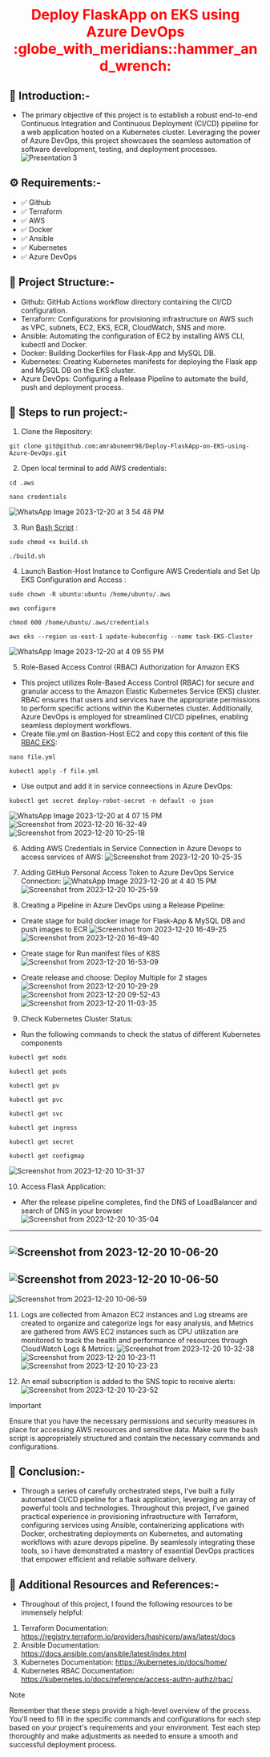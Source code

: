 <div align="center">
  <h1 style="color: red;">Deploy FlaskApp on EKS using Azure DevOps :globe_with_meridians::hammer_and_wrench:</h1>
</div>

## :star2: Introduction:-
- The primary objective of this project is to establish a robust end-to-end Continuous Integration and Continuous Deployment (CI/CD) pipeline for a web application hosted on a Kubernetes cluster. Leveraging the power of Azure DevOps, this project showcases the seamless automation of software development, testing, and deployment processes.
![Presentation 3](https://github.com/amrabunemr98/Deploy-FlaskApp-on-EKS-using-Azure-DevOps/assets/128842547/45fe5638-20fb-463c-ab0a-cb401e702146)

## :gear: Requirements:-
- :white_check_mark: Github
- :white_check_mark: Terraform
- :white_check_mark: AWS
- :white_check_mark: Docker 
- :white_check_mark: Ansible
- :white_check_mark: Kubernetes
- :white_check_mark: Azure DevOps

## :scroll: Project Structure:-
- Github: GitHub Actions workflow directory containing the CI/CD configuration.
- Terraform: Configurations for provisioning infrastructure on AWS such as VPC, subnets, EC2, EKS, ECR, CloudWatch, SNS and more.
- Ansible: Automating the configuration of EC2 by installing AWS CLI, kubectl and Docker.
- Docker: Building Dockerfiles for Flask-App and MySQL DB.
- Kubernetes: Creating Kubernetes manifests for deploying the Flask app and MySQL DB on the EKS cluster.
- Azure DevOps: Configuring a Release Pipeline to automate the build, push and deployment process.

## :diamond_shape_with_a_dot_inside: Steps to run project:-
1. Clone the Repository:
```
git clone git@github.com:amrabunemr98/Deploy-FlaskApp-on-EKS-using-Azure-DevOps.git
```
2. Open local terminal to add AWS credentials:
```
cd .aws
```
```
nano credentials
```
![WhatsApp Image 2023-12-20 at 3 54 48 PM](https://github.com/amrabunemr98/Deploy-FlaskApp-on-EKS-using-Azure-DevOps/assets/128842547/1926b45c-c077-422e-bd83-103b6c6111bd)

3. Run [Bash Script](https://github.com/amrabunemr98/Deploy-FlaskApp-on-EKS-using-Azure-DevOps/blob/main/build.sh) :
```
sudo chmod +x build.sh
```
```
./build.sh
```
4. Launch Bastion-Host Instance to Configure AWS Credentials and Set Up EKS Configuration and Access :
```
sudo chown -R ubuntu:ubuntu /home/ubuntu/.aws
```
```
aws configure
```
```
chmod 600 /home/ubuntu/.aws/credentials
```
```
aws eks --region us-east-1 update-kubeconfig --name task-EKS-Cluster
```
![WhatsApp Image 2023-12-20 at 4 09 55 PM](https://github.com/amrabunemr98/Deploy-FlaskApp-on-EKS-using-Azure-DevOps/assets/128842547/00b5afd7-fa73-4c61-b4c3-5d61d9a39796)

5. Role-Based Access Control (RBAC) Authorization for Amazon EKS
- This project utilizes Role-Based Access Control (RBAC) for secure and granular access to the Amazon Elastic Kubernetes Service (EKS) cluster. RBAC ensures that users and services have the appropriate permissions to perform specific actions within the Kubernetes cluster. Additionally, Azure DevOps is employed for streamlined CI/CD pipelines, enabling seamless deployment workflows.
- Create file.yml on Bastion-Host EC2 and copy this content of this file [RBAC EKS](https://github.com/amrabunemr98/Deploy-FlaskApp-on-EKS-using-Azure-DevOps/blob/main/Access-EKS.yml):
```
nano file.yml
``` 
```
kubectl apply -f file.yml
```
- Use output and add it in service conneections in Azure DevOps:
```
kubectl get secret deploy-robot-secret -n default -o json
```
 ![WhatsApp Image 2023-12-20 at 4 07 15 PM](https://github.com/amrabunemr98/Deploy-FlaskApp-on-EKS-using-Azure-DevOps/assets/128842547/9d43629f-6720-4a28-85cc-73b33098bdf9)
 ![Screenshot from 2023-12-20 16-32-49](https://github.com/amrabunemr98/Deploy-FlaskApp-on-EKS-using-Azure-DevOps/assets/128842547/4094f0a4-2aa8-433f-b420-42233e2dea69)
 ![Screenshot from 2023-12-20 10-25-18](https://github.com/amrabunemr98/Deploy-FlaskApp-on-EKS-using-Azure-DevOps/assets/128842547/9499d2ba-7b60-44a9-a159-de2d91f70f76)

 6. Adding AWS Credentials in Service Connection in Azure Devops to access services of AWS:
![Screenshot from 2023-12-20 10-25-35](https://github.com/amrabunemr98/Deploy-FlaskApp-on-EKS-using-Azure-DevOps/assets/128842547/e2d54cb7-c21a-4c6f-9a85-bd3d26db698a)

7. Adding GitHub Personal Access Token to Azure DevOps Service Connection:
![WhatsApp Image 2023-12-20 at 4 40 15 PM](https://github.com/amrabunemr98/Deploy-FlaskApp-on-EKS-using-Azure-DevOps/assets/128842547/15722c5d-2758-4b05-81de-9858c7db1c74)
![Screenshot from 2023-12-20 10-25-59](https://github.com/amrabunemr98/Deploy-FlaskApp-on-EKS-using-Azure-DevOps/assets/128842547/b218d708-eac2-4a9e-955c-27c1a8e09fd2)

8. Creating a Pipeline in Azure DevOps using a Release Pipeline:
- Create stage for build docker image for Flask-App & MySQL DB and push images to ECR
![Screenshot from 2023-12-20 16-49-25](https://github.com/amrabunemr98/Deploy-FlaskApp-on-EKS-using-Azure-DevOps/assets/128842547/fe6c4a43-a9e8-455f-971b-b4742ab4da01)
![Screenshot from 2023-12-20 16-49-40](https://github.com/amrabunemr98/Deploy-FlaskApp-on-EKS-using-Azure-DevOps/assets/128842547/b426e972-5815-44db-aa2e-d015cad05172)

- Create stage for Run manifest files of K8S
![Screenshot from 2023-12-20 16-53-09](https://github.com/amrabunemr98/Deploy-FlaskApp-on-EKS-using-Azure-DevOps/assets/128842547/a3ba55fa-9b69-46fa-bc64-15ebba8178b5)

- Create release and choose: Deploy Multiple for 2 stages
![Screenshot from 2023-12-20 10-29-29](https://github.com/amrabunemr98/Deploy-FlaskApp-on-EKS-using-Azure-DevOps/assets/128842547/b69170bd-370f-4895-af8e-192bd4f46a15)
![Screenshot from 2023-12-20 09-52-43](https://github.com/amrabunemr98/Deploy-FlaskApp-on-EKS-using-Azure-DevOps/assets/128842547/97698c00-712d-4c18-9201-32065d66b7fe)
![Screenshot from 2023-12-20 11-03-35](https://github.com/amrabunemr98/Deploy-FlaskApp-on-EKS-using-Azure-DevOps/assets/128842547/d2b83039-60e3-4a3d-9bfc-d0b7e4451b70)

9. Check Kubernetes Cluster Status:
- Run the following commands to check the status of different Kubernetes components
```
kubectl get nods
```
```
kubectl get pods
```
```
kubectl get pv
```
```
kubectl get pvc
```
```
kubectl get svc
```
```
kubectl get ingress
```
```
kubectl get secret
```
```
kubectl get configmap
```
![Screenshot from 2023-12-20 10-31-37](https://github.com/amrabunemr98/Deploy-FlaskApp-on-EKS-using-Azure-DevOps/assets/128842547/37f40315-1659-4f08-a130-0e9b4b134259)

10. Access Flask Application:
- After the release pipeline completes, find the DNS of LoadBalancer and search of DNS in your browser
![Screenshot from 2023-12-20 10-35-04](https://github.com/amrabunemr98/Deploy-FlaskApp-on-EKS-using-Azure-DevOps/assets/128842547/86f09575-21a6-4ff4-a955-caf3330deba7)
------------------------------------------------------------------------
![Screenshot from 2023-12-20 10-06-20](https://github.com/amrabunemr98/Deploy-FlaskApp-on-EKS-using-Azure-DevOps/assets/128842547/389e2fd5-f8fa-404c-91a7-4706d5215d02)
----------------------------------------------------
![Screenshot from 2023-12-20 10-06-50](https://github.com/amrabunemr98/Deploy-FlaskApp-on-EKS-using-Azure-DevOps/assets/128842547/f3241c5d-1b28-466c-8969-694d7f87a358)
--------------------------------------------------
![Screenshot from 2023-12-20 10-06-59](https://github.com/amrabunemr98/Deploy-FlaskApp-on-EKS-using-Azure-DevOps/assets/128842547/408fbbcc-23ad-4f26-824a-0424a2268b7a)

11. Logs are collected from Amazon EC2 instances and Log streams are created to organize and categorize logs for easy analysis, and Metrics are gathered from AWS EC2 instances such as CPU utilization are monitored to track the health and performance of resources through CloudWatch Logs & Metrics:
![Screenshot from 2023-12-20 10-32-38](https://github.com/amrabunemr98/Deploy-FlaskApp-on-EKS-using-Azure-DevOps/assets/128842547/1a2efae2-0bc6-4eb2-9ce1-b0ce2919094c)
![Screenshot from 2023-12-20 10-23-11](https://github.com/amrabunemr98/Deploy-FlaskApp-on-EKS-using-Azure-DevOps/assets/128842547/491d50e2-4497-453c-a945-d9cadc512497)
![Screenshot from 2023-12-20 10-23-23](https://github.com/amrabunemr98/Deploy-FlaskApp-on-EKS-using-Azure-DevOps/assets/128842547/07b721a4-a265-4692-9e92-423c77ae17d6)

13. An email subscription is added to the SNS topic to receive alerts:
![Screenshot from 2023-12-20 10-23-52](https://github.com/amrabunemr98/Deploy-FlaskApp-on-EKS-using-Azure-DevOps/assets/128842547/f91f056c-aec5-49ec-a82e-74b9b514d1a4)

> [!IMPORTANT]
> Ensure that you have the necessary permissions and security measures in place for accessing AWS resources and sensitive data.
> Make sure the bash script is appropriately structured and contain the necessary commands and configurations.

## :rocket: Conclusion:-
- Through a series of carefully orchestrated steps, I've built a fully automated CI/CD pipeline for a flask application, leveraging an array of powerful tools and technologies. Throughout this project, I've gained practical experience in provisioning infrastructure with Terraform, configuring services using Ansible, containerizing applications with Docker, orchestrating deployments on Kubernetes, and automating workflows with azure devops pipeline. By seamlessly integrating these tools, so i have demonstrated a mastery of essential DevOps practices that empower efficient and reliable software delivery.

## :open_book: Additional Resources and References:-
- Throughout of this project, I found the following resources to be immensely helpful:
1. Terraform Documentation: https://registry.terraform.io/providers/hashicorp/aws/latest/docs
2. Ansible Documentation: https://docs.ansible.com/ansible/latest/index.html
3. Kubernetes Documentation: https://kubernetes.io/docs/home/
4. Kubernetes RBAC Documentation: https://kubernetes.io/docs/reference/access-authn-authz/rbac/

> [!NOTE]
> Remember that these steps provide a high-level overview of the process. You'll need to fill in the specific commands and configurations for each step based on your project's requirements and your environment. Test each step thoroughly and make adjustments as needed to ensure a smooth and successful deployment process.





